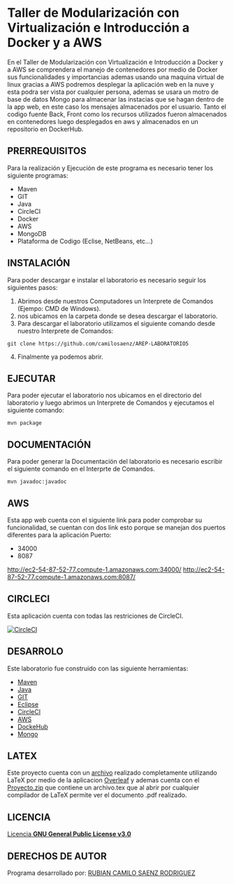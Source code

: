 # Taller de Modularización con Virtualización e Introducción a Docker y a AWS

En el Taller de Modularización con Virtualización e Introducción a Docker y a AWS se comprendera el manejo de contenedores por medio de Docker sus funcionalidades y importancias ademas usando una maquina virtual de linux gracias a AWS podremos desplegar la aplicación web en la nuve y esta podra ser vista por cualquier persona, ademas se usara un motro de base de datos Mongo para almacenar las instacias que se hagan dentro de la app web, en este caso los mensajes almacenados por el usuario.
Tanto el codigo fuente Back, Front como los recursos utilizados fueron almacenados en contenedores luego desplegados en aws y almacenados en un repositorio en DockerHub.
## PRERREQUISITOS

Para la realización y Ejecución de este programa es necesario tener los siguiente programas:
* Maven
* GIT
* Java
* CircleCI
* Docker
* AWS
* MongoDB
* Plataforma de Codigo (Eclise, NetBeans, etc...)

## INSTALACIÓN
Para poder descargar e instalar el laboratorio es necesario seguir los siguientes pasos:
1. Abrimos desde nuestros Computadores un Interprete de Comandos (Ejempo: CMD de Windows).
2. nos ubicamos en la carpeta donde se desea descargar el laboratorio.
3. Para descargar el laboratorio utilizamos el siguiente comando desde nuestro Interprete de Comandos:
```
git clone https://github.com/camilosaenz/AREP-LABORATORIO5
```
4. Finalmente ya podemos abrir.

## EJECUTAR

Para poder ejecutar el laboratorio nos ubicamos en el directorio del laboratorio y luego abrimos un Interprete de Comandos y ejecutamos el siguiente comando:
```
mvn package
```

## DOCUMENTACIÓN
Para poder generar la Documentación del laboratorio es necesario escribir el siguiente comando en el Interprte de Comandos.
```
mvn javadoc:javadoc
```

## AWS

Esta app web cuenta con el siguiente link para poder comprobar su funcionalidad, se cuentan con dos link esto porque se manejan dos puertos diferentes para la aplicación
Puerto:
* 34000
* 8087

http://ec2-54-87-52-77.compute-1.amazonaws.com:34000/
http://ec2-54-87-52-77.compute-1.amazonaws.com:8087/


## CIRCLECI

Esta aplicación cuenta con todas las restriciones de CircleCI.

 [![CircleCI](https://circleci.com/gh/circleci/circleci-docs.svg?style=svg)](https://app.circleci.com/pipelines/github/camilosaenz/AREP-LABORATORIO4)
 
## DESARROLO

Este laboratorio fue construido con las siguiente herramientas:
* [Maven](https://maven.apache.org/)
* [Java](https://www.java.com/es/)
* [GIT](https://git-scm.com/)
* [Eclipse](https://www.eclipse.org/)
* [CircleCI](https://circleci.com/)
* [AWS](https://www.awseducate.com/student/s/)
* [DockeHub](https://hub.docker.com/)
* [Mongo](https://www.mongodb.com/es)
 
## LATEX

Este proyecto cuenta con un [archivo](https://github.com/camilosaenz/AREP-LABORATORIO5/blob/master/AREP%20-%20LABORATORIO5.pdf) realizado completamente utilizando LaTeX por medio de la aplicacion [Overleaf](https://www.overleaf.com/project) y ademas cuenta con el [Proyecto.zip](https://github.com/camilosaenz/AREP-LABORATORIO5/blob/master/AREP%20-%20LABORATORIO5.zip) que contiene un archivo.tex que al abrir por cualquier compilador de LaTeX permite ver el documento .pdf realizado. 
 
## LICENCIA

[Licencia **GNU General Public License v3.0**](https://github.com/camilosaenz/AREP-LABORATORIO5/blob/master/LICENSE)

## DERECHOS DE AUTOR

Programa desarrollado por:
[RUBIAN CAMILO SAENZ RODRIGUEZ](https://github.com/camilosaenz)
